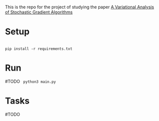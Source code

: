 This is the repo for the project of studying the paper <a href="https://arxiv.org/pdf/1602.02666.pdf"> A Variational Analysis of Stochastic Gradient Algorithms </a>
# Setup  
<code> 
pip install -r requirements.txt
</code>

# Run 
#TODO 
<code> python3 main.py   </code>

# Tasks 
#TODO
